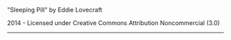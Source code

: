 "Sleeping Pill"
by Eddie Lovecraft

2014 - Licensed under
Creative Commons
Attribution Noncommercial (3.0)

---

